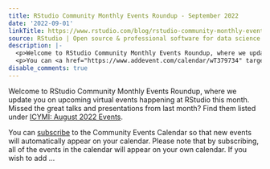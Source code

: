 ```yaml
---
title: RStudio Community Monthly Events Roundup - September 2022
date: '2022-09-01'
linkTitle: https://www.rstudio.com/blog/rstudio-community-monthly-events-roundup-september-2022/
source: RStudio | Open source & professional software for data science teams on RStudio
description: |-
  <p>Welcome to RStudio Community Monthly Events Roundup, where we update you on upcoming virtual events happening at RStudio this month. Missed the great talks and presentations from last month? Find them listed under <a href="#icymi-aug-2022-events">ICYMI: August 2022 Events</a>.</p>
  <p>You can <a href="https://www.addevent.com/calendar/wT379734" target = "_blank">subscribe</a> to the Community Events Calendar so that new events will automatically appear on your calendar. Please note that by subscribing, all of the events in the calendar will appear on your own calendar. If you wish to add ...
disable_comments: true
---
```

<p>Welcome to RStudio Community Monthly Events Roundup, where we update you on upcoming virtual events happening at RStudio this month. Missed the great talks and presentations from last month? Find them listed under <a href="#icymi-aug-2022-events">ICYMI: August 2022 Events</a>.</p>
<p>You can <a href="https://www.addevent.com/calendar/wT379734" target = "_blank">subscribe</a> to the Community Events Calendar so that new events will automatically appear on your calendar. Please note that by subscribing, all of the events in the calendar will appear on your own calendar. If you wish to add ...